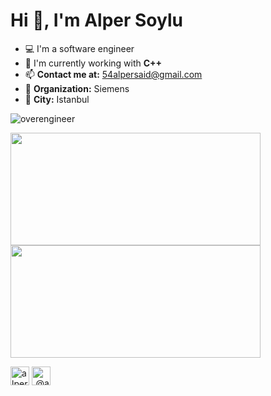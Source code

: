 # Hi 👋, I'm Alper Soylu

- 💻 I'm a software engineer
- 🔭 I'm currently working with **C++**
- 📫 **Contact me at:** 54alpersaid@gmail.com
- 💼 **Organization:** Siemens
- 🌆 **City:** Istanbul

<p align="left"> <img src="https://komarev.com/ghpvc/?username=overengineer" alt="overengineer" /> </p>

<p>
<span align="left">
<img src="https://github-readme-stats.vercel.app/api/top-langs/?username=overengineer&layout=compact&hide=html" height=180 width=400/>
</span>
<span align="right">
<img src="https://github-readme-stats.vercel.app/api?username=overengineer&show_icons=true" height=180 width=400/>
</span>
</p>

<p>
<span align="left">
<a href="https://linkedin.com/in/alpersaidsoylu" target="blank"><img align="center" src="https://img.icons8.com/fluency/48/000000/linkedin.png" alt="alpersaidsoylu" height="30" width="30" /></a>
</span>
<span align="right">
<a href="https://medium.com/@asoylu" target="blank"><img align="center" src="https://img.icons8.com/nolan/48/medium-new.png" alt="@asoylu" height="30" width="30" /></a>
</span>
</p>
